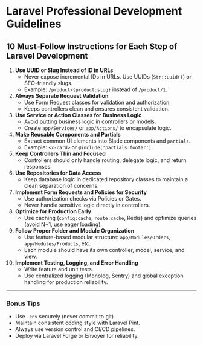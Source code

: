 # Laravel Professional Development Guidelines

## 10 Must-Follow Instructions for Each Step of Laravel Development

1.  **Use UUID or Slug Instead of ID in URLs**
    -   Never expose incremental IDs in URLs. Use UUIDs (`Str::uuid()`)
        or SEO-friendly slugs.
    -   Example: `/product/{product:slug}` instead of `/product/1`.
2.  **Always Separate Request Validation**
    -   Use Form Request classes for validation and authorization.
    -   Keeps controllers clean and ensures consistent validation.
3.  **Use Service or Action Classes for Business Logic**
    -   Avoid putting business logic in controllers or models.
    -   Create `app/Services/` or `app/Actions/` to encapsulate logic.
4.  **Make Reusable Components and Partials**
    -   Extract common UI elements into Blade components and `partials`.
    -   Example: `<x-card>` or `@include('partials.footer')`.
5.  **Keep Controllers Thin and Focused**
    -   Controllers should only handle routing, delegate logic, and
        return responses.
6.  **Use Repositories for Data Access**
    -   Keep database logic in dedicated repository classes to maintain
        a clean separation of concerns.
7.  **Implement Form Requests and Policies for Security**
    -   Use authorization checks via Policies or Gates.
    -   Never handle sensitive logic directly in controllers.
8.  **Optimize for Production Early**
    -   Use caching (`config:cache`, `route:cache`, Redis) and optimize
        queries (avoid N+1, use eager loading).
9.  **Follow Proper Folder and Module Organization**
    -   Use feature-based modular structure: `app/Modules/Orders`,
        `app/Modules/Products`, etc.
    -   Each module should have its own controller, model, service, and
        view.
10. **Implement Testing, Logging, and Error Handling**
    -   Write feature and unit tests.
    -   Use centralized logging (Monolog, Sentry) and global exception
        handling for production reliability.

------------------------------------------------------------------------

### Bonus Tips

-   Use `.env` securely (never commit to git).
-   Maintain consistent coding style with Laravel Pint.
-   Always use version control and CI/CD pipelines.
-   Deploy via Laravel Forge or Envoyer for reliability.
